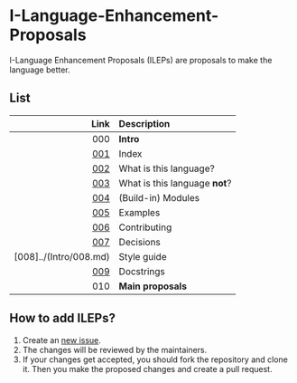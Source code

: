 # I-Language-Enhancement-Proposals

I-Language Enhancement Proposals (ILEPs) are proposals to make the language better.

## List

|                                                                  Link | Description                    |
| --------------------------------------------------------------------: | :----------------------------- |
|                                                                   000 | **Intro**                      |
|                                                   [001](../Intro/001.md) | Index                          |
|                                                   [002](../Intro/002.md) | What is this language?         |
|                                                   [003](../Intro/003.md) | What is this language **not**? |
|                                                   [004](../Intro/004.md) | (Build-in) Modules             |
|                                                   [005](../Intro/005.md) | Examples                       |
| [006](https://i-language-rust.readthedocs.io/en/latest/CONTRIBUTING/) | Contributing                   |
|                                                   [007](../Intro/007.md) | Decisions                      |
|                                                   [008]../(Intro/008.md) | Style guide                    |
|                                                   [009](../Intro/009.md) | Docstrings                     |
|                                                                   010 | **Main proposals**             |

## How to add ILEPs?

1. Create an [new issue](https://github.com/I-Language-Development/I-Language-Enhancement-Proposals/issues/new).
2. The changes will be reviewed by the maintainers.
3. If your changes get accepted, you should fork the repository and clone it. Then you make the proposed changes and create a pull request.
